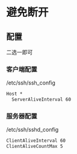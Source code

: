 # 避免断开

## 配置

二选一即可

### 客户端配置

/etc/ssh/ssh_config

```txt
Host *
  ServerAliveInterval 60
```

### 服务器配置

/etc/ssh/sshd_config

```txt
ClientAliveInterval 60
ClientAliveCountMax 5
```
